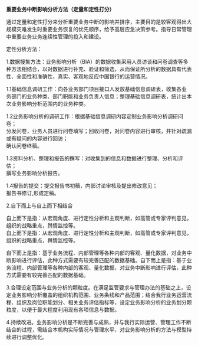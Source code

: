 **重要业务中断影响分析方法（定量和定性打分）**

通过定量和定性打分来分析重要业务中断的影响并排序，主要目的是较客观得出大规模灾难发生时重要业务恢复的优先顺序，给予高层应急决策参考。指导日常管理中重要业务业务连续性管理的投入和建设。

定性分析方法：

1.数据搜集方法：业务影响分析（BIA）的数据收集采用人员访谈和问卷调查等多种方法相结合，以对数据进行补充、验证和筛选，从而保证所分析的数据具有代表性、全面性和准确性，真实、客观地反应中国银行的运营情况。

1.1基础信息调研工作：向各业务部门项目接口人发放基础信息调研表，收集各业务部门的业务种类、部门职能和业务负责人信息；整理基础信息调研表，统计出本次业务影响分析范围内的业务种类。

1.2业务影响分析的调研工作：根据基础信息调研内容定制业务影响分析调研问卷；  
分发问卷，业务人员进行问卷填写；回收问卷，对问卷内容进行审核，并针对疏漏或有疑问的内容进行回访；  
确认问卷终稿。

1.3资料分析、整理和报告的撰写：对收集到的信息和数据进行整理、分析和评估；  
撰写业务影响分析报告。

1.4报告的提交：提交报告书初稿，内部讨论审核及提出修改意见；  
报告书修订,形成定稿。

2.自下而上与自上而下相结合

自上而下是指：从宏观角度、进行定性分析和主观判断，如高管或专家评判意见，组织的战略重点，舆情监控等。  
自上而下是指：从宏观角度、进行定性分析和主观判断，如高管或专家评判意见，组织的战略重点，舆情监控等。

自下而上是指：基于业务流程、内部管理等各种内部的客观、量化数据，对业务中断影响进行评估，此种方式需要有较完善匹配的数据基础。自下而上是指：基于业务流程、内部管理等各种内部的客观、量化数据，对业务中断影响进行评估，此种方式需要有较完善匹配的数据基础。

3.合理设定范围与业务分析的颗粒度。在满足监管要求与管理办法的基础之上，设定业务影响分析覆盖的组织机构范围、业务条线和产品范围；结合我行业务运营流程、组织及岗位职能划分、相关业务评估指标等，设定业务影响分析的业务划分颗粒度，以便于最大程度利用现有各项信息与数据。

4.持续改进。业务影响分析是不断完善与成熟，并与我行实际运营、管理工作不断结合的过程，需结合本机构实际情况与管理水平，对业务影响分析的方法与模型持续进行调整优化。

